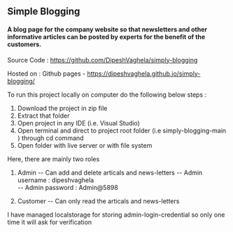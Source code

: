 ## Simple Blogging

#### A blog page for the company website so that newsletters and other informative articles can be posted by experts for the benefit of the customers.

Source Code : https://github.com/DipeshVaghela/simply-blogging

Hosted on : Github pages - https://dipeshvaghela.github.io/simply-blogging/

To run this project locally on computer do the following below steps :

1. Download the project in zip file
2. Extract that folder
3. Open project in any IDE (i.e. Visual Studio)
4. Open terminal and direct to project root folder (i.e simply-blogging-main ) through cd command
5. Open folder with live server or with file system

Here, there are mainly two roles

1. Admin
   -- Can add and delete articals and news-letters
   -- Admin username : dipeshvaghela  
   -- Admin password : Admin@5898

2. Customer
   -- Can only read the articals and news-letters

I have managed localstorage for storing admin-login-credential
so only one time it will ask for verification
